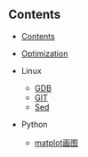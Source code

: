 ## Contents
<!-- toc -->

* [Contents](README.md)

* [Optimization](optimize.md)

* Linux
  - [GDB](Linux/gdb.md)
  - [GIT](Linux/git.md)
  - [Sed](Linux/sed.md)

* Python
  - [matplot画图](Python/matplot.md)